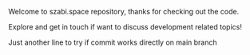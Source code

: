 Welcome to szabi.space repository, thanks for checking out the code.

Explore and get in touch if want to discuss development related topics!

Just another line to try if commit works directly on main branch
